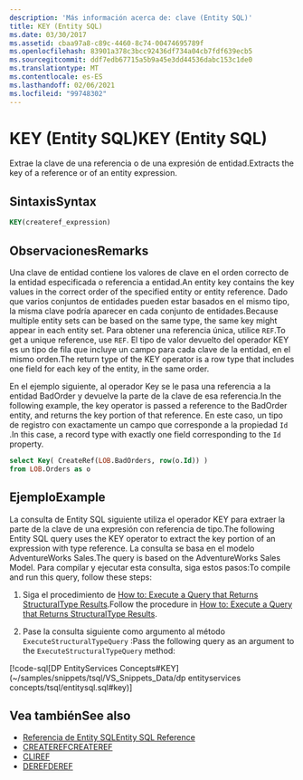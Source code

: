 ```yaml
---
description: 'Más información acerca de: clave (Entity SQL)'
title: KEY (Entity SQL)
ms.date: 03/30/2017
ms.assetid: cbaa97a8-c89c-4460-8c74-00474695789f
ms.openlocfilehash: 83901a378c3bcc92436df734a04cb7fdf639ecb5
ms.sourcegitcommit: ddf7edb67715a5b9a45e3dd44536dabc153c1de0
ms.translationtype: MT
ms.contentlocale: es-ES
ms.lasthandoff: 02/06/2021
ms.locfileid: "99748302"
---
```

# <a name="key-entity-sql"></a><span data-ttu-id="dca83-103">KEY (Entity SQL)</span><span class="sxs-lookup"><span data-stu-id="dca83-103">KEY (Entity SQL)</span></span>

<span data-ttu-id="dca83-104">Extrae la clave de una referencia o de una expresión de entidad.</span><span class="sxs-lookup"><span data-stu-id="dca83-104">Extracts the key of a reference or of an entity expression.</span></span>  
  
## <a name="syntax"></a><span data-ttu-id="dca83-105">Sintaxis</span><span class="sxs-lookup"><span data-stu-id="dca83-105">Syntax</span></span>  
  
```sql  
KEY(createref_expression)  
```  
  
## <a name="remarks"></a><span data-ttu-id="dca83-106">Observaciones</span><span class="sxs-lookup"><span data-stu-id="dca83-106">Remarks</span></span>  

 <span data-ttu-id="dca83-107">Una clave de entidad contiene los valores de clave en el orden correcto de la entidad especificada o referencia a entidad.</span><span class="sxs-lookup"><span data-stu-id="dca83-107">An entity key contains the key values in the correct order of the specified entity or entity reference.</span></span> <span data-ttu-id="dca83-108">Dado que varios conjuntos de entidades pueden estar basados en el mismo tipo, la misma clave podría aparecer en cada conjunto de entidades.</span><span class="sxs-lookup"><span data-stu-id="dca83-108">Because multiple entity sets can be based on the same type, the same key might appear in each entity set.</span></span> <span data-ttu-id="dca83-109">Para obtener una referencia única, utilice `REF`.</span><span class="sxs-lookup"><span data-stu-id="dca83-109">To get a unique reference, use `REF`.</span></span> <span data-ttu-id="dca83-110">El tipo de valor devuelto del operador KEY es un tipo de fila que incluye un campo para cada clave de la entidad, en el mismo orden.</span><span class="sxs-lookup"><span data-stu-id="dca83-110">The return type of the KEY operator is a row type that includes one field for each key of the entity, in the same order.</span></span>  
  
 <span data-ttu-id="dca83-111">En el ejemplo siguiente, al operador Key se le pasa una referencia a la entidad BadOrder y devuelve la parte de la clave de esa referencia.</span><span class="sxs-lookup"><span data-stu-id="dca83-111">In the following example, the key operator is passed a reference to the BadOrder entity, and returns the key portion of that reference.</span></span> <span data-ttu-id="dca83-112">En este caso, un tipo de registro con exactamente un campo que corresponde a la propiedad `Id` .</span><span class="sxs-lookup"><span data-stu-id="dca83-112">In this case, a record type with exactly one field corresponding to the `Id` property.</span></span>  
  
```sql  
select Key( CreateRef(LOB.BadOrders, row(o.Id)) )
from LOB.Orders as o  
```  
  
## <a name="example"></a><span data-ttu-id="dca83-113">Ejemplo</span><span class="sxs-lookup"><span data-stu-id="dca83-113">Example</span></span>  

 <span data-ttu-id="dca83-114">La consulta de Entity SQL siguiente utiliza el operador KEY para extraer la parte de la clave de una expresión con referencia de tipo.</span><span class="sxs-lookup"><span data-stu-id="dca83-114">The following Entity SQL query uses the KEY operator to extract the key portion of an expression with type reference.</span></span> <span data-ttu-id="dca83-115">La consulta se basa en el modelo AdventureWorks Sales.</span><span class="sxs-lookup"><span data-stu-id="dca83-115">The query is based on the AdventureWorks Sales Model.</span></span> <span data-ttu-id="dca83-116">Para compilar y ejecutar esta consulta, siga estos pasos:</span><span class="sxs-lookup"><span data-stu-id="dca83-116">To compile and run this query, follow these steps:</span></span>  
  
1. <span data-ttu-id="dca83-117">Siga el procedimiento de [How to: Execute a Query that Returns StructuralType Results](../how-to-execute-a-query-that-returns-structuraltype-results.md).</span><span class="sxs-lookup"><span data-stu-id="dca83-117">Follow the procedure in [How to: Execute a Query that Returns StructuralType Results](../how-to-execute-a-query-that-returns-structuraltype-results.md).</span></span>  
  
2. <span data-ttu-id="dca83-118">Pase la consulta siguiente como argumento al método `ExecuteStructuralTypeQuery` :</span><span class="sxs-lookup"><span data-stu-id="dca83-118">Pass the following query as an argument to the `ExecuteStructuralTypeQuery` method:</span></span>  
  
 [!code-sql[DP EntityServices Concepts#KEY](~/samples/snippets/tsql/VS_Snippets_Data/dp entityservices concepts/tsql/entitysql.sql#key)]  
  
## <a name="see-also"></a><span data-ttu-id="dca83-119">Vea también</span><span class="sxs-lookup"><span data-stu-id="dca83-119">See also</span></span>

- [<span data-ttu-id="dca83-120">Referencia de Entity SQL</span><span class="sxs-lookup"><span data-stu-id="dca83-120">Entity SQL Reference</span></span>](entity-sql-reference.md)
- [<span data-ttu-id="dca83-121">CREATEREF</span><span class="sxs-lookup"><span data-stu-id="dca83-121">CREATEREF</span></span>](createref-entity-sql.md)
- [<span data-ttu-id="dca83-122">CLI</span><span class="sxs-lookup"><span data-stu-id="dca83-122">REF</span></span>](ref-entity-sql.md)
- [<span data-ttu-id="dca83-123">DEREF</span><span class="sxs-lookup"><span data-stu-id="dca83-123">DEREF</span></span>](deref-entity-sql.md)
